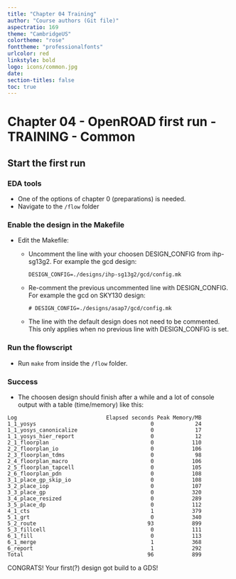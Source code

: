 ```yaml
---
title: "Chapter 04 Training"
author: "Course authors (Git file)"
aspectratio: 169
theme: "CambridgeUS"
colortheme: "rose"
fonttheme: "professionalfonts"
urlcolor: red
linkstyle: bold
logo: icons/common.jpg
date:
section-titles: false
toc: true
---
```


# Chapter 04 - OpenROAD first run - TRAINING - Common

## Start the first run

### EDA tools
* One of the options of chapter 0 (preparations) is needed.
* Navigate to the ```/flow``` folder

### Enable the design in the Makefile
* Edit the Makefile:
    * Uncomment the line with your choosen DESIGN_CONFIG from ihp-sg13g2.
    For example the gcd design:

        ```
        DESIGN_CONFIG=./designs/ihp-sg13g2/gcd/config.mk
        ```

    * Re-comment the previous uncommented line with DESIGN_CONFIG.
    For example the gcd on SKY130 design:

        ```
        # DESIGN_CONFIG=./designs/asap7/gcd/config.mk
        ```
        
    * The line with the default design does not need to be commented. This only applies when no previous line with DESIGN_CONFIG is set.

 
### Run the flowscript
* Run ```make``` from inside the ```/flow``` folder.

### Success
* The choosen design should finish after a while and a lot of console output with a table (time/memory) like this:
```
Log                            Elapsed seconds Peak Memory/MB
1_1_yosys                                    0             24
1_1_yosys_canonicalize                       0             17
1_1_yosys_hier_report                        0             12
2_1_floorplan                                0            110
2_2_floorplan_io                             0            106
2_3_floorplan_tdms                           0             98
2_4_floorplan_macro                          0            106
2_5_floorplan_tapcell                        0            105
2_6_floorplan_pdn                            0            108
3_1_place_gp_skip_io                         0            108
3_2_place_iop                                0            107
3_3_place_gp                                 0            320
3_4_place_resized                            0            289
3_5_place_dp                                 0            112
4_1_cts                                      1            379
5_1_grt                                      0            340
5_2_route                                   93            899
5_3_fillcell                                 0            111
6_1_fill                                     0            113
6_1_merge                                    1            368
6_report                                     1            292
Total                                       96            899
```

CONGRATS! Your first(?) design got build to a GDS!